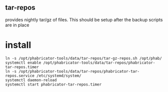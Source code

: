 tar-repos
---
provides nightly tar/gz of files. This should be setup after the backup scripts are in place

# install

```
ln -s /opt/phabricator-tools/data/tar-repos/tar-gz-repos.sh /opt/phab/
systemctl enable /opt/phabricator-tools/data/tar-repos/phabricator-tar-repos.timer
ln -s /opt/phabricator-tools/data/tar-repos/phabricator-tar-repos.service /etc/systemd/system/
systemctl daemon-reload
systemctl start phabricator-tar-repos.timer
```
